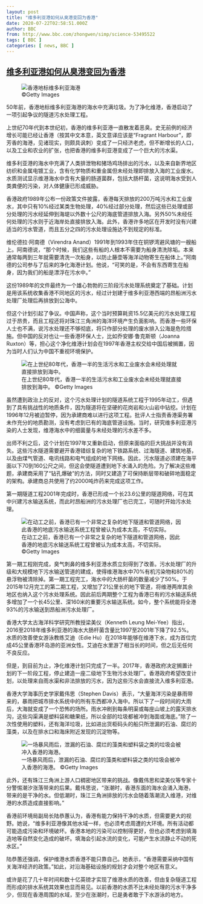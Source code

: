 ```yaml
---
layout: post
title: "维多利亚港如何从臭港变回为香港"
date: 2020-07-22T02:58:51.000Z
author: BBC
from: http://www.bbc.com/zhongwen/simp/science-53495522
tags: [ BBC ]
categories: [ news, BBC ]
---
```

<!--1595386731000-->
[维多利亚港如何从臭港变回为香港](http://www.bbc.com/zhongwen/simp/science-53495522)
------

<div>
<figure><img alt="香港地标维多利亚海港" src="https://ichef.bbci.co.uk/news/600/cpsprodpb/2C84/production/_113569311_gettyimages-169846542.jpg" referrerpolicy="no-referrer"><br><figcaption> ©Getty Images</figcaption></figure><p class="story-body__introduction">50年前，香港地标维多利亚海港的海水中充满垃圾。为了净化维港，香港启动了一项引起争议的隧道污水处理工程。</p><p>上世纪70年代到本世纪初，香港的维多利亚港一直散发着恶臭。史无前例的经济增长可能已经让香港（按其中文本意，英文意译应该是“Fragrant  Harbour”，即芳香的海港，见诸现实，则颇具讽刺）变成了一只经济老虎，但不断增长的人口，以及工业和农业的扩张，也把香港的维多利亚港变成了一个巨大的污水渠。</p><p>维多利亚港的海水中充满了人类排泄物和猪场鸡场排出的污水，以及来自新界地区纺织和金属电镀工业，含有化学物质和重金属但未经处理即排放入海的工业废水。水质测试显示维港海水中含有大量的肠道菌群，包括大肠杆菌，这说明海水受到人类粪便的污染，对人体健康已形成威胁。</p><p>香港政府1989年公布一份政策文件披露，香港每天排放的200万吨污水和工业废水，其中只有10%经过某类生物处理，40%经过部分处理，然后这些已处理或部分处理的污水经延伸到海堤以外数十公尺的海底管道排放入海。另外50%未经任何处理的污水则于近海岸处直接排放入海。此外，香港许多地区在开发时没有兴建适当的污水管道，而且五分之四的污水处理设施达不到规定的标准。</p><p>维伦德拉‧阿南德（Virendra Anand）1991年到1993年住在铜锣湾避风塘的一艘船上。阿南德说，“那个时候，我们这些有船的人根本不需要为船身清洗除垢。本来通常每两到三年就需要清洗一次船身，以防止藤壶等海洋动物寄生在船体上。”阿南德的公司参与了后来的净化海港计划。他说，“可笑的是，不会有东西寄生在船身，因为我们的船是漂浮在污水中。”</p><p>这份1989年的文件最终为一个雄心勃勃的三阶段污水处理系统奠定了基础。计划是用该系统收集香港不同地区的污水，经过计划建于维多利亚港西端的昂船洲污水处理厂处理后再排放到公海中。</p><p>但这个计划引起了争议。中国声称，这个当时预算耗资15.5亿美元的污水处理工程过于昂贵，而且工程还将对珠江三角洲的海洋环境产生负面影响。而香港一些环保人士也不满，说污水处理还不够彻底，将只作部分处理的废水排入公海是危险措施。但中国的反对也让一些香港环保人士，比如乔安娜·鲁克斯顿（Joanna Ruxton）等，担心这个净化维港计划会在1997年香港主权交给中国后被搁置，因为当时人们认为中国不重视环境保护。</p><figure><img alt="在上世纪80年代，香港一半的生活污水和工业废水会未经处理就直接排放到海中。" src="https://ichef.bbci.co.uk/news/600/cpsprodpb/EFD4/production/_113569316_p08jc8yk.jpg" referrerpolicy="no-referrer"><br><figcaption>在上世纪80年代，香港一半的生活污水和工业废水会未经处理就直接排放到海中。 ©Getty Images</figcaption></figure><p>虽然遭到政治上的反对，这个污水处理计划的隧道系统工程于1995年动工，但遇到了具有挑战性的地质条件，因为隧道将在坚硬的花岗岩和火山岩中钻挖。计划在1996年12月被迫暂停，因为承建商难以进行这项工程。批评人士指责香港渠务署未作充分的地质勘测，没有考虑到已有的海底管道设施。当时，研究维多利亚港污染的人士发现，维港海水中的细菌量与未经处理的污水差不多。</p><p>出师不利之后，这个计划在1997年又重新启动，但原来面临的巨大挑战并没有消失。这些污水隧道需要避开香港错综复杂的地下铁路系统、过海隧道、建筑地基，以及由煤气管道、电讯线路和电气组成的地下网络。因此，污水隧道必须建在海平面以下70到160公尺之间，但这会使隧道遭到地下水涌入的危险。为了解决这些难题，承建商采用了“钻孔爆破”的方法，同时又建造了可保持断层带和破碎地面稳定的架构。承建商总共使用了约2000吨炸药来完成这项工作。</p><p>第一期隧道工程2001年完成时，香港已形成一个长23.6公里的隧道网络，可在其中兴建污水输送系统，而此时昂船洲的污水处理厂也已完工，可随时开始污水处理。</p><figure><img alt="在动工之前，香港已有一个非常之复杂的地下隧道和管道网络，因此香港的地底污水输送系统工程曾被认为成本太高，不切实际。" src="https://ichef.bbci.co.uk/news/600/cpsprodpb/13DF4/production/_113569318_p08jc9zp.jpg" referrerpolicy="no-referrer"><br><figcaption>在动工之前，香港已有一个非常之复杂的地下隧道和管道网络，因此香港的地底污水输送系统工程曾被认为成本太高，不切实际。 ©Getty Images</figcaption></figure><p>第一期工程刚完成，臭气刺鼻的维多利亚港水质立刻得到了改善。污水处理厂的升级和大规模地下污水输送管道的建成，使得维港海水中70%有机污染物和80%的悬浮物被清除掉。第一期工程完工，海水中的大肠杆菌的数量减少了50%。于2015年12月完工的第二期工程，又增加了21公里长的地下管道，将维港两岸其余地区也纳入这个污水处理系统。因此前后两期整个工程为香港已有的污水输送系统多增加了一个长45公里、深160米的重要污水输送系统。如今，整个系统能将全港93%的污水输送到昂船洲污水处理厂。</p><p>香港大学太古海洋科学研究所教授梁美仪（Kenneth Leung Mei-Yee）指出，2016至2018年维多利亚港的海水大肠杆菌含量比1997至2001年下降了92.5%。水质的改善使女游泳教练艾迪（Edie Hu）在2018年能够在维港下水，成为首位完成45公里香港环岛游的亚洲女性。艾迪在水里游了相当长的时间，但之后无任何不良反应。</p><p>但是，到目前为止，净化维港计划只完成了一半。2017年，香港政府决定搁置计划的下一阶段工程，停止建造一座二级地下生物污水处理厂。香港政府希望改变计划，以处理来自雨水渠和非法排放的污水，因为这些污水会直接流入维多利亚港。</p><p>香港大学海事历史学家戴伟思（Stephen Davis）表示，“大量海洋污染是暴雨带来的，暴雨把城市排水系统中的所有东西都冲入海中。所以下了一段时间的大雨后，大海就变成了一个恐怖的场所。雨水冲刷到每条明渠或每座山坡上的露天排水沟，这些沟渠满是塑料袋和糖果纸，所以全部的垃圾都被冲到海面或海底。”除了一次性使用的塑料，还有海洋垃圾，比如进出货柜码头的船只所泄漏的石油、腐烂的藻类，以及在排水口和海床附近发现的沉淀物等。</p><figure><img alt="一场暴风雨后，泄漏的石油、腐烂的藻类和塑料袋之类的垃圾会被冲入香港的海港。" src="https://ichef.bbci.co.uk/news/600/cpsprodpb/86C0/production/_113569443_p08jc9rw.jpg" referrerpolicy="no-referrer"><br><figcaption>一场暴风雨后，泄漏的石油、腐烂的藻类和塑料袋之类的垃圾会被冲入香港的海港。 ©Getty Images</figcaption></figure><p>此外，还有珠江三角洲上游人口稠密地区带来的挑战。像戴伟思和梁美仪等专家十分警惕潮汐涨落带来的后果。戴伟思说，“涨潮时，香港东面的海水会涌入海港，带来的是干净的水。但低潮时，珠江三角洲排放的污水会随着落潮流入维港，对维港的水质造成直接影响。”</p><p>香港前环境局副局长陆恭蕙认为，香港有能力保持干净的水质，但需要更大的视野。她说，“维多利亚港像其他水域一样，也必须考虑周遭的大环境。所有活动都可能造成污染和环境破坏。香港本地的污染可以控制得更好，但也必须考虑到填海造地等自然变化造成的破坏。填海会引起水流的变化，可能产生水流静止不动的死水区。”</p><p>陆恭蕙还强调，保护维港水质香港不能只靠自己。她表示，“香港需要采纳中国有关海洋经济的政策。”如此，对沿海基础设施的规划才会对整个地区有意义。</p><p>或许是花了几十年时间和数十亿英镑才实现了维港水质的改善，但由复杂隧道工程而形成的排水系统其效果也显而易见。以前香港的水质不比未经处理的污水干净多少，但现在香港周围的水域，至少在涨潮时，已是勇者敢于下水游泳的地方。</p>
</div>
